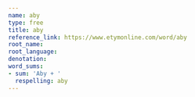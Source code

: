 ```yaml
---
name: aby
type: free
title: aby
reference_link: https://www.etymonline.com/word/aby
root_name: 
root_language: 
denotation: 
word_sums:
- sum: 'Aby + '
  respelling: aby
---
```

